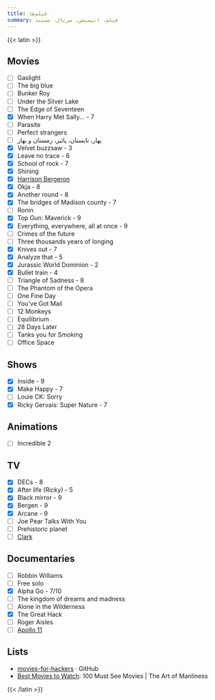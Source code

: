 ```yaml
---
title: فیلم‌ها
summary: فیلم، انیمیشن، سریال، مستند
---
```


{{< latin >}}

## Movies
- [ ] Gaslight
- [ ] The big blue
- [ ] Bunker Roy
- [ ] Under the Silver Lake
- [ ] The Edge of Seventeen
- [X] When Harry Met Sally... - 7
- [ ] Parasite
- [ ] Perfect strangers
- [ ] بهار، تابستان، پائیز، زمستان و بهار
- [X] Velvet buzzsaw - 3
- [X] Leave no trace - 6
- [X] School of rock - 7
- [X] Shining
- [X] [Harrison Bergeron](https://vimeo.com/325695626)
- [X] Okja - 8
- [X] Another round - 8
- [X] The bridges of Madison county - 7
- [ ] Ronin
- [X] Top Gun: Maverick - 9
- [X] Everything, everywhere, all at once - 9
- [ ] Crimes of the future
- [ ] Three thousands years of longing
- [X] Knives out - 7
- [X] Analyze that - 5
- [X] Jurassic World Dominion - 2
- [X] Bullet train - 4
- [ ] Triangle of Sadness - 8
- [ ] The Phantom of the Opera
- [ ] One Fine Day
- [ ] You've Got Mail
- [ ] 12 Monkeys
- [ ] Equilibrium
- [ ] 28 Days Later
- [ ] Tanks you for Smoking
- [ ] Office Space

## Shows
- [X] Inside - 9
- [X] Make Happy - 7
- [ ] Louie CK: Sorry
- [X] Ricky Gervais: Super Nature - 7

## Animations
- [ ] Incredible 2

## TV

- [X] DECs - 8
- [X] After life (Ricky) - 5
- [X] Black mirror - 9
- [X] Bergen - 9
- [X] Arcane - 9
- [ ] Joe Pear Talks With You
- [ ] Prehistoric planet
- [ ] [Clark](https://www.imdb.com/title/tt12304420/)

## Documentaries

- [ ] Robbin Williams
- [ ] Free solo
- [X] Alpha Go - 7/10
- [ ] The kingdom of dreams and madness
- [ ] Alone in the Wilderness
- [X] The Great Hack
- [ ] Roger Aisles
- [ ] [Apollo 11](https://www.youtube.com/watch?v=3Co8Z8BQgWc)

## Lists

- [movies-for-hackers](https://github.com/k4m4/movies-for-hackers/blob/master/readme.md) · GitHub
- [Best Movies to Watch](https://www.artofmanliness.com/articles/100-must-see-movies/): 100 Must See Movies | The Art of Manliness

{{< /latin >}}
